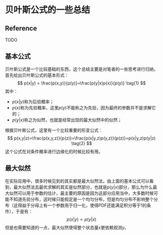 # 贝叶斯公式的一些总结



## Reference

TODO



## 基本公式

贝叶斯公式是一个比较基础的东西，这个总结主要是对笔者的一些思考进行归纳，首先给出贝叶斯公式的基本形式：
$$
p(x|y) = \frac{p(x,y)}{p(y)}=\frac{p(y|x)p(x)}{p(y)} \tag{1}
$$
其中：

- $p(x|y)$称为后验概率；
- $p(x)$称为先验概率，这里$p(y)$不能称之为先验，因为最终的参数并不是求解它的；
- $p(y|x)$称之为似然，也就是经常出现的最大似然中的似然；

根据贝叶斯公式，这里有一个比较重要的形变公式：
$$
p(x,y|z)=\frac{p(x,y,z)}{p(z)}=\frac{p(x|y,z)p(y,z)}{p(z)}=p(x|y,z)p(y|z) \tag{2}
$$
这个公式在对条件概率进行边缘化的时候比较有用。



## 最大似然

在实际应用中，很多时候见到的其实都是最大似然法，由上面的基本公式可以看到，最大似然法去最优求解的其实是似然部分，也就是$p(y|x)$部分，那么为什么最大似然可以用于参数的估计，最主要的原因是因为这部分应用当中，大多数时候可能不知道先验分布，这时候只能假定是一个均匀分布，但是均匀分布不影响整个分布（这得益于分母上有一个参数用于归一化，使得PDF还能满足积分等于1的条件），于是有：
$$
p(x|y)\propto p(y|x) \tag{3}
$$
但是也需要知道的一点，最大似然使得整个状态量$x$更依赖观测$y$。